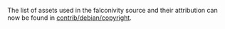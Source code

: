 The list of assets used in the falconivity source and their attribution can now be found in [contrib/debian/copyright](../contrib/debian/copyright).

